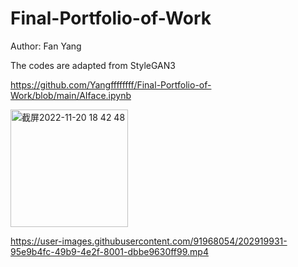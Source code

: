 # Final-Portfolio-of-Work
Author: Fan Yang


The codes are adapted from StyleGAN3



https://github.com/Yangffffffff/Final-Portfolio-of-Work/blob/main/AIface.ipynb


<img width="188" alt="截屏2022-11-20 18 42 48" src="https://user-images.githubusercontent.com/91968054/202919999-a7d7650b-0f96-4b8f-8f3f-f404d0fc2c5e.png">






https://user-images.githubusercontent.com/91968054/202919931-95e9b4fc-49b9-4e2f-8001-dbbe9630ff99.mp4




